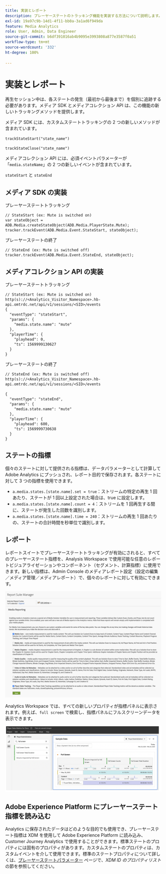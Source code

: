 ```yaml
---
title: 実装とレポート
description: プレーヤーステートのトラッキング機能を実装する方法について説明します。
exl-id: 19a97c9b-14d1-4f11-bb0a-3a1ad6f949da
feature: Media Analytics
role: User, Admin, Data Engineer
source-git-commit: b6df391016ab4b9095e3993808a877e3587f0a51
workflow-type: tm+mt
source-wordcount: '332'
ht-degree: 100%

---
```


# 実装とレポート

再生セッション中は、各ステートの発生（最初から最後まで）を個別に追跡する必要があります。メディア SDK とメディアコレクション API は、この機能の新しいトラッキングメソッドを提供します。

メディア SDK には、カスタムステートトラッキングの 2 つの新しいメソッドが含まれています。

`trackStateStart("state_name")`

`trackStateClose("state_name")`


メディアコレクション API には、必須イベントパラメーターが「`media.stateName`」の 2 つの新しいイベントが含まれています。

`stateStart` と `stateEnd`

## メディア SDK の実装

プレーヤーステートトラッキング

```
// StateStart (ex: Mute is switched on)
var stateObject = ADB.Media.createStateObject(ADB.Media.PlayerState.Mute);
tracker.trackEvent(ADB.Media.Event.StateStart, stateObject);
```

プレーヤーステートの終了

```
// StateEnd (ex: Mute is switched off)
tracker.trackEvent(ADB.Media.Event.StateEnd, stateObject);
```


## メディアコレクション API の実装

プレーヤーステートトラッキング

```
// StateStart (ex: Mute is switched on)
http(s)://<Analytics_Visitor_Namespace>.hb-api.omtrdc.net/api/v1/sessions/<SID>/events
{
  "eventType": "stateStart",
  "params": {
    "media.state.name": "mute"
  },
  "playerTime": {
    "playhead": 0,
    "ts": 1569999130627
  }
}
```

プレーヤーステートの終了

```
// StateEnd (ex: Mute is switched off)
http(s)://<Analytics_Visitor_Namespace>.hb-api.omtrdc.net/api/v1/sessions/<SID>/events

{
  "eventType": "stateEnd",
  "params": {
    "media.state.name": "mute"
  },
  "playerTime": {
    "playhead": 600,
    "ts": 1569999730638
  }
}
```

## ステートの指標

個々のステートに対して提供される指標は、データパラメーターとして計算して Adobe Analytics にプッシュされ、レポート目的で保存されます。各ステートに対して 3 つの指標を使用できます。

* `a.media.states.[state.name].set = true`：ストリームの特定の再生 1 回あたり、ステートが 1 回以上設定された場合は、true に設定します。
* `a.media.states.[state.name].count = 4`：ストリームを 1 回再生する間に、ステートが発生した回数を識別します。
* `a.media.states.[state.name].time = 240`：ストリームの再生 1 回あたりの、ステートの合計時間を秒単位で識別します。

## レポート

レポートスイートでプレーヤーステートトラッキングが有効にされると、すべてのプレーヤーステート指標を、Analysis Workspace で使用可能な任意のレポートビジュアライゼーションやコンポーネント（セグメント、計算指標）に使用できます。新しい指標は、Admin Console のメディアレポート設定（設定の編集／メディア管理／メディアレポート）で、個々のレポートに対して有効にできます。

![](assets/report-setup.png)

Analytics Workspace では、すべての新しいプロパティが指標パネルに表示されます。例えば、`full screen` で検索し、指標パネルにフルスクリーンデータを表示できます。

![](assets/full-screen-report.png)

## Adobe Experience Platform にプレーヤーステート指標を読み込む

Analytics に保存されたデータはどのような目的でも使用でき、プレーヤーステート指標は XDM を使用して Adobe Experience Platform に読み込み、Customer Journey Analytics で使用することができます。標準ステートのプロパティには固有のプロパティがあります。カスタムステートのプロパティは、カスタムイベントを介して使用できます。標準のステートプロパティについて詳しくは、[プレーヤーステートパラメーター](/help/metrics-and-metadata/player-state-parameters.md) ページで、*XDM ID のプロパティリスト*&#x200B;の節を参照してください。
